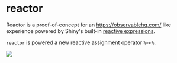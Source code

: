 
# reactor

Reactor is a proof-of-concept for an https://observablehq.com/ like experience
powered by Shiny's built-in 
[reactive expressions](https://shiny.rstudio.com/articles/reactivity-overview.html).

`reactor` is powered a new reactive assignment operator `%<<%`. 

![](reactor.gif)